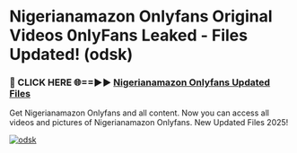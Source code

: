# Nigerianamazon Onlyfans Original Videos 0nlyFans Leaked - Files Updated! (odsk)

<h3>🔴 CLICK HERE 🌐==►► <a href="https://tinyurl.com/ehrbuxhb" rel="nofollow">Nigerianamazon Onlyfans Updated Files</a></h3>

Get Nigerianamazon Onlyfans and all content. Now you can access all videos and pictures of Nigerianamazon Onlyfans. New Updated Files 2025!

[![odsk](https://i.imgur.com/lVYEuWS.gif)](https://tinyurl.com/ehrbuxhb)
